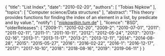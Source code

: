 {
    "title": "List Index",
    "date": "2010-02-20",
    "authors": [
        "Tobias Nipkow"
    ],
    "topics": [
        "Computer science/Data structures"
    ],
    "abstract": "This theory provides functions for finding the index of an element in a list, by predicate and by value.",
    "notify": [
        "nipkow@in.tum.de"
    ],
    "licence": "BSD",
    "olderReleases": {
        "2009-1": "2010-02-20",
        "2009-2": "2010-07-01",
        "2011": "2011-02-11",
        "2011-1": "2011-10-11",
        "2012": "2012-05-24",
        "2013": "2013-02-16",
        "2013-1": "2013-11-17",
        "2013-2": "2013-12-11",
        "2014": "2014-08-28",
        "2015": "2015-05-27",
        "2016": "2016-02-22",
        "2016-1": "2016-12-17",
        "2017": "2017-10-10",
        "2018": "2018-08-16",
        "2019": "2019-06-11"
    }
}